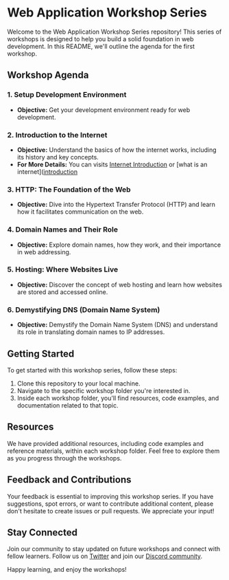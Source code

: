 # Web Application Workshop Series

Welcome to the Web Application Workshop Series repository! This series of workshops is designed to help you build a solid foundation in web development. In this README, we'll outline the agenda for the first workshop.

## Workshop Agenda

### 1. Setup Development Environment

- **Objective:** Get your development environment ready for web development.

### 2. Introduction to the Internet

- **Objective:** Understand the basics of how the internet works, including its history and key concepts.
- **For More Details:** You can visits [Internet Introduction](https://roadmap.sh/guides/what-is-internet) or [what is an internet]([introduction](https://github.com/jabir-hussain/web-workshops/blob/workshop-1/workshop-1/introduction-of-internet.md)

### 3. HTTP: The Foundation of the Web

- **Objective:** Dive into the Hypertext Transfer Protocol (HTTP) and learn how it facilitates communication on the web.

### 4. Domain Names and Their Role

- **Objective:** Explore domain names, how they work, and their importance in web addressing.

### 5. Hosting: Where Websites Live

- **Objective:** Discover the concept of web hosting and learn how websites are stored and accessed online.

### 6. Demystifying DNS (Domain Name System)

- **Objective:** Demystify the Domain Name System (DNS) and understand its role in translating domain names to IP addresses.

## Getting Started

To get started with this workshop series, follow these steps:

1. Clone this repository to your local machine.
2. Navigate to the specific workshop folder you're interested in.
3. Inside each workshop folder, you'll find resources, code examples, and documentation related to that topic.

## Resources

We have provided additional resources, including code examples and reference materials, within each workshop folder. Feel free to explore them as you progress through the workshops.

## Feedback and Contributions

Your feedback is essential to improving this workshop series. If you have suggestions, spot errors, or want to contribute additional content, please don't hesitate to create issues or pull requests. We appreciate your input!

## Stay Connected

Join our community to stay updated on future workshops and connect with fellow learners. Follow us on [Twitter](https://twitter.com/YourWorkshopSeries) and join our [Discord community](https://discord.gg/YourWorkshopSeries).

Happy learning, and enjoy the workshops!
